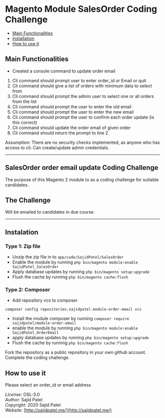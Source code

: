 # Magento Module SalesOrder Coding Challenge

 - [Main Functionalities](#markdown-header-main-functionalities)
 - [Installation](#markdown-header-installation)
 - [How to use it](#markdown-header-how-to-use-it)

## Main Functionalities

* Created a console command to update order email
1. Cli command should prompt user to enter order_id or Email or quit
2. Cli command should give a list of orders with minimum data to select from
3. Cli command should prompt the admin user to select one or all orders from the list
4. Cli command should prompt the user to enter the old email
5. Cli command should prompt the user to enter the new email
6. Cli command should prompt the user to confirm each order update (is this correct)
7. Cli command should update the order email of given order
8. Cli command should return the prompt to line 2

Assumption:
There are no security checks implemented, as anyone who has access to cli:
Can create/update admin credentials.


-----
## SalesOrder order email update Coding Challenge

The purpose of this Magento 2 module to as a coding challenge for suitable candidates.

## The Challenge

Will be emailed to candidates in due course.

-----

## Instalation 

### Type 1: Zip file

 - Unzip the zip file in to `app/code/SajidPatel/SalesOrder`
 - Enable the module by running `php bin/magento module:enable SajidPatel_SalesOrder`
 - Apply database updates by running `php bin/magento setup:upgrade`
 - Flush the cache by running `php bin/magento cache:flush`

### Type 2: Composer

 - Add repository vcs to composer
 ```
composer config repositories.sajidpatel.module-order-email vcs
```
 - Install the module composer by running ```composer require sajidpatel/module-order-email```
 - enable the module by running `php bin/magento module:enable SajidPatel_OrderEmail`
 - apply database updates by running `php bin/magento setup:upgrade`
 - Flush the cache by running `php bin/magento cache:flush`

Fork the repository as a public repository in your own github account.
Complete the coding challenge.


## How to use it 
Please select an order_id or email address

*License:* OSL-3.0<br>
*Author:* Sajid Patel<br>
*Copyright:* 2020 Sajid Patel<br>
*Website:* [http://sajidpatel.me/](http://sajidpatel.me/)  
